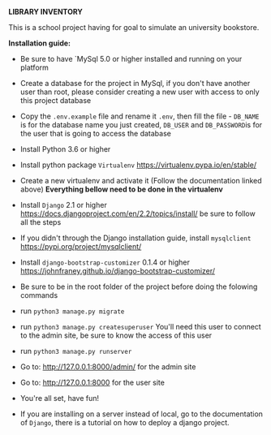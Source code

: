 **LIBRARY INVENTORY**

This is a school project having for goal to simulate an university bookstore.

**Installation guide:**

   - Be sure to have `MySql 5.0 or higher installed and running on your platform
    
   - Create a database for the project in MySql, if you don't have another user than root, please consider creating a new user with access to only this project database
  
   - Copy the `.env.example` file and rename it `.env`, then fill the file - `DB_NAME` is for the database name you just created, `DB_USER` and `DB_PASSWORD`is for the user that is going to access the database 
    
   - Install Python 3.6 or higher
    
   - Install python package `Virtualenv` https://virtualenv.pypa.io/en/stable/

   - Create a new virtualenv and activate it (Follow the documentation linked above) **Everything bellow need to be done in the virtualenv**
   
   - Install `Django` 2.1 or higher https://docs.djangoproject.com/en/2.2/topics/install/ be sure to follow all the steps
    
   - If you didn't through the Django installation guide, install `mysqlclient` https://pypi.org/project/mysqlclient/

   - Install `django-bootstrap-customizer` 0.1.4 or higher https://johnfraney.github.io/django-bootstrap-customizer/

   - Be sure to be in the root folder of the project before doing the folowing commands
    
   - run `python3 manage.py migrate`
    
   - run `python3 manage.py createsuperuser` You'll need this user to connect to the admin site, be sure to know the access of this user
    
   - run `python3 manage.py runserver`

   - Go to: http://127.0.0.1:8000/admin/ for the admin site
    
   - Go to: http://127.0.0.1:8000 for the user site

   - You're all set, have fun!

   - If you are installing on a server instead of local, go to the documentation of `Django`, there is a tutorial on how to deploy a django project.